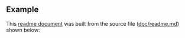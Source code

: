 <?
  @include {readme} introduction.md install.md
?>

## Example

This [readme document](/README.md) was built from the source file ([doc/readme.md](/doc/readme)) shown below:

<?
  @source {markdown} readme.md
?>

<?
  @include {readme} macros.md
?>

<?
  @exec ./sbin/apidocs
?>

<?
  @include {readme} license.md links.md
?>
